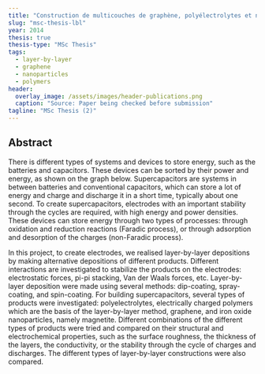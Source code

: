 ```yaml
---
title: "Construction de multicouches de graphène, polyélectrolytes et nanoparticules d'oxydes métalliques pour la création de supercondensateurs"
slug: "msc-thesis-lbl"
year: 2014
thesis: true
thesis-type: "MSc Thesis"
tags:
  - layer-by-layer
  - graphene
  - nanoparticles
  - polymers
header:
  overlay_image: /assets/images/header-publications.png
  caption: "Source: Paper being checked before submission"
tagline: "MSc Thesis (2)"
---
```


## Abstract

There is different types of systems and devices to store energy, such as the batteries and capacitors. These devices can be sorted by their power and energy, as shown on the graph below. Supercapacitors are systems in between batteries and conventional capacitors, which can store a lot of energy and charge and discharge it in a short time, typically about one second. To create supercapacitors, electrodes with an important stability through the cycles are required, with high energy and power densities. These devices can store energy through two types of processes: through oxidation and reduction reactions (Faradic process), or through adsorption and desorption of the charges (non-Faradic process).

In this project, to create electrodes, we realised layer-by-layer depositions by making alternative depositions of different products. Different interactions are investigated to stabilize the products on the electrodes: electrostatic forces, pi-pi stacking, Van der Waals forces, etc. Layer-by-layer deposition were made using several methods: dip-coating, spray-coating, and spin-coating. For building supercapacitors, several types of products were investigated: polyelectrolytes, electrically charged polymers which are the basis of the layer-by-layer method, graphene, and iron oxide nanoparticles, namely magnetite. Different combinations of the different types of products were tried and compared on their structural and electrochemical properties, such as the surface roughness, the thickness of the layers, the conductivity, or the stability through the cycle of charges and discharges. The different types of layer-by-layer constructions were also compared.
